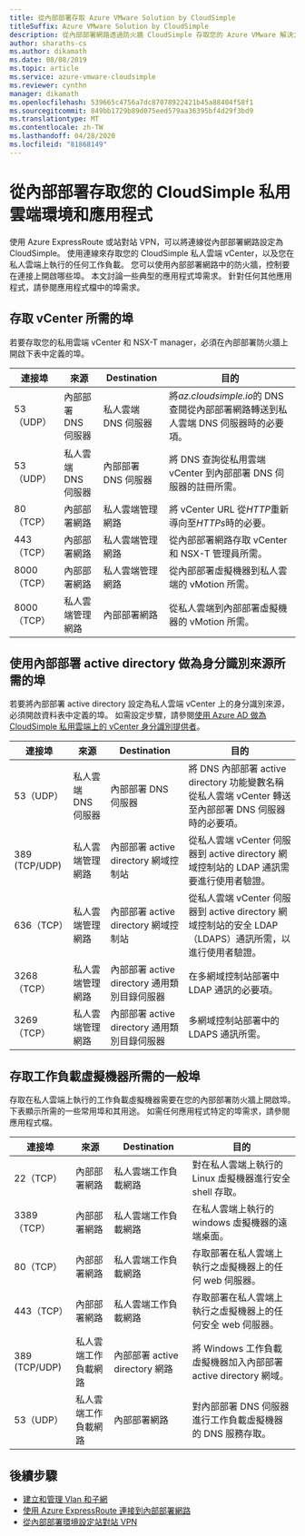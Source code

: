 ```yaml
---
title: 從內部部署存取 Azure VMware Solution by CloudSimple
titleSuffix: Azure VMware Solution by CloudSimple
description: 從內部部署網路透過防火牆 CloudSimple 存取您的 Azure VMware 解決方案
author: sharaths-cs
ms.author: dikamath
ms.date: 08/08/2019
ms.topic: article
ms.service: azure-vmware-cloudsimple
ms.reviewer: cynthn
manager: dikamath
ms.openlocfilehash: 539665c4756a7dc87078922421b45a88404f58f1
ms.sourcegitcommit: 849bb1729b89d075eed579aa36395bf4d29f3bd9
ms.translationtype: MT
ms.contentlocale: zh-TW
ms.lasthandoff: 04/28/2020
ms.locfileid: "81868149"
---
```

# <a name="accessing-your-cloudsimple-private-cloud-environment-and-applications-from-on-premises"></a>從內部部署存取您的 CloudSimple 私用雲端環境和應用程式

使用 Azure ExpressRoute 或站對站 VPN，可以將連線從內部部署網路設定為 CloudSimple。  使用連線來存取您的 CloudSimple 私人雲端 vCenter，以及您在私人雲端上執行的任何工作負載。  您可以使用內部部署網路中的防火牆，控制要在連接上開啟哪些埠。  本文討論一些典型的應用程式埠需求。  針對任何其他應用程式，請參閱應用程式檔中的埠需求。

## <a name="ports-required-for-accessing-vcenter"></a>存取 vCenter 所需的埠

若要存取您的私用雲端 vCenter 和 NSX-T manager，必須在內部部署防火牆上開啟下表中定義的埠。  

| 連接埠       | 來源                           | Destination                      | 目的                                                                                                                |
|------------|----------------------------------|----------------------------------|------------------------------------------------------------------------------------------------------------------------|
| 53（UDP）   | 內部部署 DNS 伺服器          | 私人雲端 DNS 伺服器        | 將*az.cloudsimple.io*的 DNS 查閱從內部部署網路轉送到私人雲端 DNS 伺服器時的必要項。       |
| 53（UDP）   | 私人雲端 DNS 伺服器        | 內部部署 DNS 伺服器          | 將 DNS 查詢從私用雲端 vCenter 到內部部署 DNS 伺服器的註冊所需。 |
| 80（TCP）   | 內部部署網路              | 私人雲端管理網路 | 將 vCenter URL 從*HTTP*重新導向至*HTTPs*時的必要。                                                           |
| 443（TCP）  | 內部部署網路              | 私人雲端管理網路 | 從內部部署網路存取 vCenter 和 NSX-T 管理員所需。                                             |
| 8000（TCP） | 內部部署網路              | 私人雲端管理網路 | 從內部部署虛擬機器到私人雲端的 vMotion 所需。                                            |
| 8000（TCP） | 私人雲端管理網路 | 內部部署網路              | 從私人雲端到內部部署虛擬機器的 vMotion 所需。                                            |

## <a name="ports-required-for-using-on-premises-active-directory-as-an-identity-source"></a>使用內部部署 active directory 做為身分識別來源所需的埠

若要將內部部署 active directory 設定為私人雲端 vCenter 上的身分識別來源，必須開啟資料表中定義的埠。  如需設定步驟，請參閱[使用 Azure AD 做為 CloudSimple 私用雲端上的 vCenter 身分識別提供者](https://docs.microsoft.com/azure/vmware-cloudsimple/azure-ad/)。

| 連接埠         | 來源                           | Destination                                         | 目的                                                                                                                                          |
|--------------|----------------------------------|-----------------------------------------------------|--------------------------------------------------------------------------------------------------------------------------------------------------|
| 53（UDP）      | 私人雲端 DNS 伺服器        | 內部部署 DNS 伺服器                             | 將 DNS 內部部署 active directory 功能變數名稱從私人雲端 vCenter 轉送至內部部署 DNS 伺服器時的必要項。          |
| 389 (TCP/UDP) | 私人雲端管理網路 | 內部部署 active directory 網域控制站     | 從私人雲端 vCenter 伺服器到 active directory 網域控制站的 LDAP 通訊需要進行使用者驗證。                |
| 636（TCP）     | 私人雲端管理網路 | 內部部署 active directory 網域控制站     | 從私人雲端 vCenter 伺服器到 active directory 網域控制站的安全 LDAP （LDAPS）通訊所需，以進行使用者驗證。 |
| 3268（TCP）    | 私人雲端管理網路 | 內部部署 active directory 通用類別目錄伺服器 | 在多網域控制站部署中 LDAP 通訊的必要項。                                                                        |
| 3269（TCP）    | 私人雲端管理網路 | 內部部署 active directory 通用類別目錄伺服器 | 多網域控制站部署中的 LDAPS 通訊所需。                                                                       |                                           |

## <a name="common-ports-required-for-accessing-workload-virtual-machines"></a>存取工作負載虛擬機器所需的一般埠

存取在私人雲端上執行的工作負載虛擬機器需要在您的內部部署防火牆上開啟埠。  下表顯示所需的一些常用埠和其用途。  如需任何應用程式特定的埠需求，請參閱應用程式檔。

| 連接埠         | 來源                         | Destination                          | 目的                                                                              |
|--------------|--------------------------------|--------------------------------------|--------------------------------------------------------------------------------------|
| 22（TCP）      | 內部部署網路            | 私人雲端工作負載網路       | 對在私人雲端上執行的 Linux 虛擬機器進行安全 shell 存取。              |
| 3389（TCP）    | 內部部署網路            | 私人雲端工作負載網路       | 在私人雲端上執行的 windows 虛擬機器的遠端桌面。                 |
| 80（TCP）      | 內部部署網路            | 私人雲端工作負載網路       | 存取部署在私人雲端上執行之虛擬機器上的任何 web 伺服器。        |
| 443（TCP）     | 內部部署網路            | 私人雲端工作負載網路       | 存取部署在私人雲端上執行之虛擬機器上的任何安全 web 伺服器。 |
| 389 (TCP/UDP) | 私人雲端工作負載網路 | 內部部署 active directory 網路 | 將 Windows 工作負載虛擬機器加入內部部署 active directory 網域。       |
| 53（UDP）      | 私人雲端工作負載網路 | 內部部署網路                  | 對內部部署 DNS 伺服器進行工作負載虛擬機器的 DNS 服務存取。         |

## <a name="next-steps"></a>後續步驟

* [建立和管理 Vlan 和子網](https://docs.microsoft.com/azure/vmware-cloudsimple/create-vlan-subnet/)
* [使用 Azure ExpressRoute 連接到內部部署網路](https://docs.microsoft.com/azure/vmware-cloudsimple/on-premises-connection/)
* [從內部部署環境設定站對站 VPN](https://docs.microsoft.com/azure/vmware-cloudsimple/vpn-gateway/)
